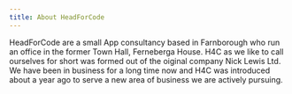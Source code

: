 ```yaml
---
title: About HeadForCode
---
```


HeadForCode are a small App consultancy based in Farnborough who run an office in the former Town Hall, Ferneberga House. H4C as we like to call ourselves for short was formed out of the 
oiginal company Nick Lewis Ltd. We have been in business for a long time now and H4C was introduced about a year ago to serve a new area of business we are actively pursuing.